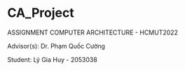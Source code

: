 # CA_Project

ASSIGNMENT COMPUTER ARCHITECTURE - HCMUT2022


Advisor(s): Dr. Phạm Quốc Cường

Student: Lý Gia Huy - 2053038

